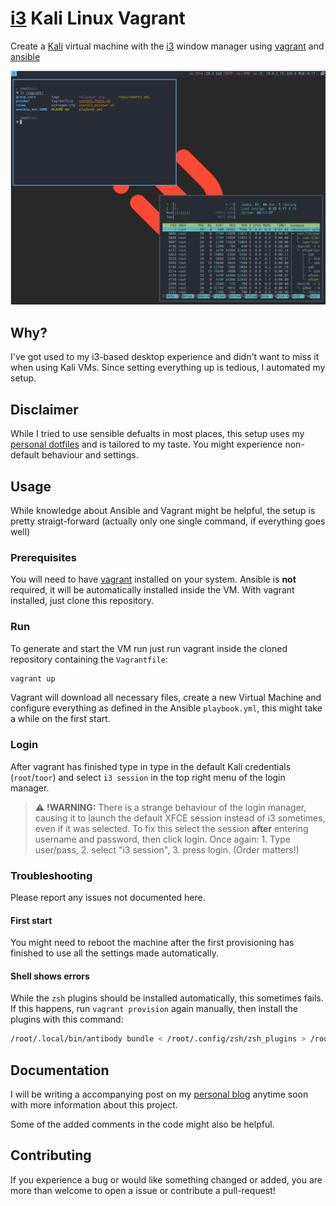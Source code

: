 # [i3](https://i3wm.org/) Kali Linux Vagrant

Create a [Kali](https://www.kali.org/) virtual machine with the
[i3](https://i3wm.org) window manager using [vagrant](https://www.vagrantup.com)
and [ansible](https://www.ansible.com)

![scrot](./scrot.png "Sceenshot")

## Why?

I've got used to my i3-based desktop experience and didn't want to miss it when
using Kali VMs. Since setting everything up is tedious, I automated my setup.

## Disclaimer

While I tried to use sensible defualts in most places, this setup uses my
[personal dotfiles](https://github.com/binaryplease/dotfiles-ansible) and is
tailored to my taste. You might experience non-default behaviour and settings.

## Usage

While knowledge about Ansible and Vagrant might be helpful, the setup is pretty
straigt-forward (actually only one single command, if everything goes well)

### Prerequisites

You will need to have [vagrant](https://www.vagrantup.com) installed on your
system. Ansible is **not** required, it will be automatically installed inside
the VM. With vagrant installed, just clone this repository.

### Run

To generate and start the VM run just run vagrant inside the cloned repository
containing the `Vagrantfile`:

```bash
vagrant up
```

Vagrant will download all necessary files, create a new Virtual Machine and
configure everything as defined in the Ansible `playbook.yml`, this might take a
while on the first start.

### Login

After vagrant has finished type in type in the default Kali credentials
(`root`/`toor`) and select `i3 session` in the top right menu of the login
manager.

> :warning: **!WARNING:** There is a strange behaviour of the login manager,
> causing it to launch the default XFCE session instead of i3 sometimes, even if
> it was selected. To fix this select the session **after** entering username
> and password, then click login. Once again: 1. Type user/pass, 2. select "i3
> session", 3. press login.  (Order matters!)

### Troubleshooting

Please report any issues not documented here.

#### First start

You might need to reboot the machine after the first provisioning has finished
to use all the settings made automatically.

#### Shell shows errors

While the `zsh` plugins should be installed automatically, this sometimes fails.
If this happens, run `vagrant provision` again manually, then install the
plugins with this command:

```bash
/root/.local/bin/antibody bundle < /root/.config/zsh/zsh_plugins > /root/.zsh_plugins.sh
```

## Documentation

I will be writing a accompanying post on my [personal blog](https://pablo.tools)
anytime soon with more information about this project.

Some of the added comments in the code might also be helpful.

## Contributing

If you experience a bug or would like something changed or added, you are more
than welcome to open a issue or contribute a pull-request!
